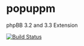 # popuppm
phpBB 3.2 and 3.3 Extension

[![Build Status](https://travis-ci.org/BoardTools/QuickReply.svg?branch=master)](https://travis-ci.org/Tatiana5/popuppm)
